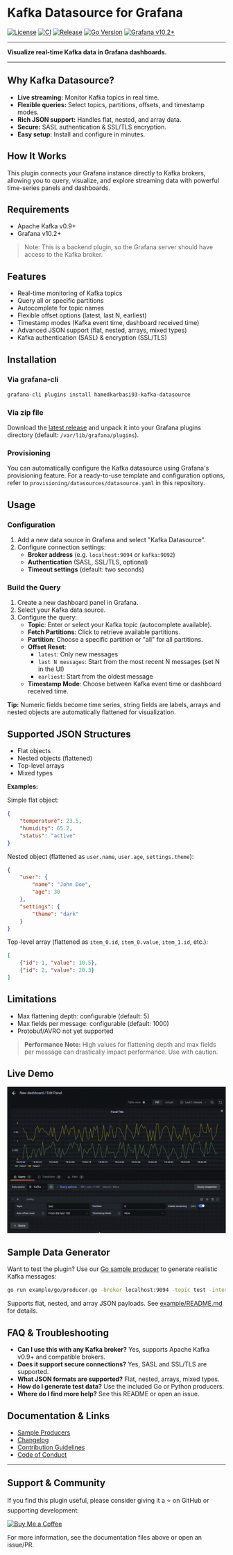 # Kafka Datasource for Grafana

[![License](https://img.shields.io/github/license/hoptical/grafana-kafka-datasource)](LICENSE)
[![CI](https://github.com/hoptical/grafana-kafka-datasource/actions/workflows/ci.yml/badge.svg)](https://github.com/hoptical/grafana-kafka-datasource/actions/workflows/ci.yml)
[![Release](https://github.com/hoptical/grafana-kafka-datasource/actions/workflows/release.yml/badge.svg)](https://github.com/hoptical/grafana-kafka-datasource/actions/workflows/release.yml)
[![Go Version](https://img.shields.io/badge/go-1.24.1-blue?logo=go)](https://golang.org/doc/go1.24)
[![Grafana v10.2+](https://img.shields.io/badge/grafana-10.2%2B-orange?logo=grafana)](https://grafana.com)

---

**Visualize real-time Kafka data in Grafana dashboards.**

---

## Why Kafka Datasource?

- **Live streaming:** Monitor Kafka topics in real time.
- **Flexible queries:** Select topics, partitions, offsets, and timestamp modes.
- **Rich JSON support:** Handles flat, nested, and array data.
- **Secure:** SASL authentication & SSL/TLS encryption.
- **Easy setup:** Install and configure in minutes.

## How It Works

This plugin connects your Grafana instance directly to Kafka brokers, allowing you to query, visualize, and explore streaming data with powerful time-series panels and dashboards.

## Requirements

- Apache Kafka v0.9+
- Grafana v10.2+

> Note: This is a backend plugin, so the Grafana server should have access to the Kafka broker.

## Features

- Real-time monitoring of Kafka topics
- Query all or specific partitions
- Autocomplete for topic names
- Flexible offset options (latest, last N, earliest)
- Timestamp modes (Kafka event time, dashboard received time)
- Advanced JSON support (flat, nested, arrays, mixed types)
- Kafka authentication (SASL) & encryption (SSL/TLS)

## Installation

### Via grafana-cli
```bash
grafana-cli plugins install hamedkarbasi93-kafka-datasource
```

### Via zip file
Download the [latest release](https://github.com/hoptical/grafana-kafka-datasource/releases/latest) and unpack it into your Grafana plugins directory (default: `/var/lib/grafana/plugins`).

### Provisioning
You can automatically configure the Kafka datasource using Grafana's provisioning feature. For a ready-to-use template and configuration options, refer to `provisioning/datasources/datasource.yaml` in this repository.

## Usage

### Configuration
1. Add a new data source in Grafana and select "Kafka Datasource".
2. Configure connection settings:
	 - **Broker address** (e.g. `localhost:9094` or `kafka:9092`)
	 - **Authentication** (SASL, SSL/TLS, optional)
	 - **Timeout settings** (default: two seconds)

### Build the Query
1. Create a new dashboard panel in Grafana.
2. Select your Kafka data source.
3. Configure the query:
	 - **Topic**: Enter or select your Kafka topic (autocomplete available).
	 - **Fetch Partitions**: Click to retrieve available partitions.
	 - **Partition**: Choose a specific partition or "all" for all partitions.
	 - **Offset Reset**:
		 - `latest`: Only new messages
		 - `last N messages`: Start from the most recent N messages (set N in the UI)
		 - `earliest`: Start from the oldest message
	 - **Timestamp Mode**: Choose between Kafka event time or dashboard received time.

**Tip:** Numeric fields become time series, string fields are labels, arrays and nested objects are automatically flattened for visualization.

## Supported JSON Structures

- Flat objects
- Nested objects (flattened)
- Top-level arrays
- Mixed types

**Examples:**

Simple flat object:
```json
{
	"temperature": 23.5,
	"humidity": 65.2,
	"status": "active"
}
```

Nested object (flattened as `user.name`, `user.age`, `settings.theme`):
```json
{
	"user": {
		"name": "John Doe",
		"age": 30
	},
	"settings": {
		"theme": "dark"
	}
}
```

Top-level array (flattened as `item_0.id`, `item_0.value`, `item_1.id`, etc.):
```json
[
	{"id": 1, "value": 10.5},
	{"id": 2, "value": 20.3}
]
```

## Limitations

- Max flattening depth: configurable (default: 5)
- Max fields per message: configurable (default: 1000)
- Protobuf/AVRO not yet supported

> **Performance Note:** High values for flattening depth and max fields per message can drastically impact performance. Use with caution.

## Live Demo

![Kafka dashboard](https://raw.githubusercontent.com/hoptical/grafana-kafka-datasource/86ea8d360bfd67cfed41004f80adc39219983210/src/img/graph.gif)

## Sample Data Generator

Want to test the plugin? Use our [Go sample producer](https://github.com/hoptical/grafana-kafka-datasource/blob/main/example/go/producer.go) to generate realistic Kafka messages:

```bash
go run example/go/producer.go -broker localhost:9094 -topic test -interval 500 -num-partitions 3 -shape nested
```

Supports flat, nested, and array JSON payloads. See [example/README.md](https://github.com/hoptical/grafana-kafka-datasource/blob/main/example/README.md) for details.

## FAQ & Troubleshooting

- **Can I use this with any Kafka broker?** Yes, supports Apache Kafka v0.9+ and compatible brokers.
- **Does it support secure connections?** Yes, SASL and SSL/TLS are supported.
- **What JSON formats are supported?** Flat, nested, arrays, mixed types.
- **How do I generate test data?** Use the included Go or Python producers.
- **Where do I find more help?** See this README or open an issue.

## Documentation & Links

- [Sample Producers](https://github.com/hoptical/grafana-kafka-datasource/blob/main/example/README.md)
- [Changelog](https://github.com/hoptical/grafana-kafka-datasource/blob/main/CHANGELOG.md)
- [Contribution Guidelines](https://github.com/hoptical/grafana-kafka-datasource/blob/main/CONTRIBUTING.md)
- [Code of Conduct](https://github.com/hoptical/grafana-kafka-datasource/blob/main/CODE_OF_CONDUCT.md)

---

## Support & Community

If you find this plugin useful, please consider giving it a ⭐ on GitHub or supporting development:

[![Buy Me a Coffee](https://img.shields.io/badge/buy%20me%20a%20coffee-donate-yellow?logo=buy-me-a-coffee&style=flat)](https://www.buymeacoffee.com/hoptical)

For more information, see the documentation files above or open an issue/PR.
